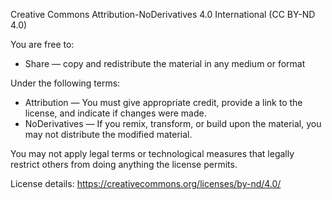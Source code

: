 Creative Commons Attribution-NoDerivatives 4.0 International (CC BY-ND 4.0)

You are free to:
- Share — copy and redistribute the material in any medium or format

Under the following terms:
- Attribution — You must give appropriate credit, provide a link to the license, and indicate if changes were made.
- NoDerivatives — If you remix, transform, or build upon the material, you may not distribute the modified material.

You may not apply legal terms or technological measures that legally restrict others from doing anything the license permits.

License details: https://creativecommons.org/licenses/by-nd/4.0/
